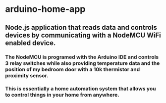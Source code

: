 # arduino-home-app

## Node.js application that reads data and controls devices by communicating with a NodeMCU WiFi enabled device.

### The NodeMCU is programed with the Arduino IDE and controls 3 relay switches while also providing temperature data and the position of my bedroom door with a 10k thermistor and proximity sensor. 

### This is essentially a home automation system that allows you to control things in your home from anywhere.
 
